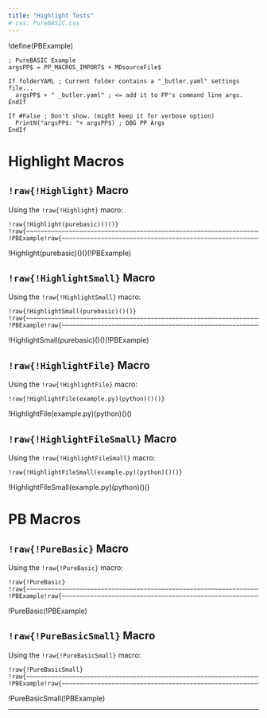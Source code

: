 ```yaml
---
title: "Highlight Tests"
# css: PureBASIC.css
---
```


!define(PBExample)
~~~~~~~~~~~~~~~~~~~~~~~~~~~~~~~~~~~~~~~~~~~~~~~~~~~~~~~~~~~~~~~~~~~~~~~~~~~
; PureBASIC Example
argsPP$ = PP_MACROS_IMPORT$ + MDsourceFile$

If folderYAML ; Current folder contains a "_butler.yaml" settings file... 
  argsPP$ + " _butler.yaml" ; <= add it to PP's command line args.
EndIf

If #False ; Don't show. (might keep it for verbose option)
  PrintN("argsPP$: "+ argsPP$) ; DBG PP Args
EndIf
~~~~~~~~~~~~~~~~~~~~~~~~~~~~~~~~~~~~~~~~~~~~~~~~~~~~~~~~~~~~~~~~~~~~~~~~~~~

# Highlight Macros



## `!raw{!Highlight}` Macro

Using the `!raw{!Highlight}` macro:

```
!raw{!Highlight(purebasic)()()}
!raw{~~~~~~~~~~~~~~~~~~~~~~~~~~~~~~~~~~~~~~~~~~~~~~~~~~~~~~~~~~~~~~~~~~~~~~~~~~~}
!PBExample!raw{~~~~~~~~~~~~~~~~~~~~~~~~~~~~~~~~~~~~~~~~~~~~~~~~~~~~~~~~~~~~~~~~~~~~~~~~~~~}
```

!Highlight(purebasic)()()(!PBExample)




## `!raw{!HighlightSmall}` Macro

Using the `!raw{!HighlightSmall}` macro:

```
!raw{!HighlightSmall(purebasic)()()}
!raw{~~~~~~~~~~~~~~~~~~~~~~~~~~~~~~~~~~~~~~~~~~~~~~~~~~~~~~~~~~~~~~~~~~~~~~~~~~~}
!PBExample!raw{~~~~~~~~~~~~~~~~~~~~~~~~~~~~~~~~~~~~~~~~~~~~~~~~~~~~~~~~~~~~~~~~~~~~~~~~~~~}
```

!HighlightSmall(purebasic)()()(!PBExample)



## `!raw{!HighlightFile}` Macro

Using the `!raw{!HighlightFile}` macro:

```
!raw{!HighlightFile(example.py)(python)()()}
```

!HighlightFile(example.py)(python)()()




## `!raw{!HighlightFileSmall}` Macro

Using the `!raw{!HighlightFileSmall}` macro:

```
!raw{!HighlightFileSmall(example.py)(python)()()}
```

!HighlightFileSmall(example.py)(python)()()








# PB Macros

## `!raw{!PureBasic}` Macro

Using the `!raw{!PureBasic}` macro:

```
!raw{!PureBasic}
!raw{~~~~~~~~~~~~~~~~~~~~~~~~~~~~~~~~~~~~~~~~~~~~~~~~~~~~~~~~~~~~~~~~~~~~~~~~~~~}
!PBExample!raw{~~~~~~~~~~~~~~~~~~~~~~~~~~~~~~~~~~~~~~~~~~~~~~~~~~~~~~~~~~~~~~~~~~~~~~~~~~~}
```

!PureBasic(!PBExample)

## `!raw{!PureBasicSmall}` Macro

Using the `!raw{!PureBasicSmall}` macro:

```
!raw{!PureBasicSmall}
!raw{~~~~~~~~~~~~~~~~~~~~~~~~~~~~~~~~~~~~~~~~~~~~~~~~~~~~~~~~~~~~~~~~~~~~~~~~~~~}
!PBExample!raw{~~~~~~~~~~~~~~~~~~~~~~~~~~~~~~~~~~~~~~~~~~~~~~~~~~~~~~~~~~~~~~~~~~~~~~~~~~~}
```

!PureBasicSmall(!PBExample)

-------------


